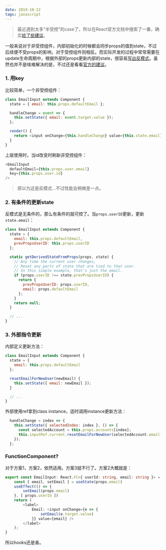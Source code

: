 ```yaml
---
date: 2019-10-22
tags: javascript
---
```


> 最近遇到太多“半受控”的case了，所以在React官方文档中搜索了一番，确实[给了些建议](https://reactjs.org/blog/2018/06/07/you-probably-dont-need-derived-state.html#preferred-solutions)。

一般来说对于非受控组件，内部初始化的时候都会同步props的值到state，不过后续便不受props的影响，对于受控组件则相反。而实际开发的过程中常常需要在update生命周期中，根据外部的props更新内部的state，很容易[写出反模式](https://reactjs.org/blog/2018/06/07/you-probably-dont-need-derived-state.html#preferred-solutions)。虽然也并不是啥难解决的是，不过还是看看[官方的建议](https://reactjs.org/blog/2018/06/07/you-probably-dont-need-derived-state.html#preferred-solutions)。

### 1. 用key

比较简单，一个非受控组件：

```js
class EmailInput extends Component {
  state = { email: this.props.defaultEmail };

  handleChange = event => {
    this.setState({ email: event.target.value });
  };

  render() {
    return <input onChange={this.handleChange} value={this.state.email} />;
  }
}
```

上层使用时，当id改变时刷新非受控组件：

```js
<EmailInput
  defaultEmail={this.props.user.email}
  key={this.props.user.id}
/>
```

> 原以为这是反模式...不过性能会稍微差一点。

### 2. 有条件的更新state

反模式是无条件的，那么有条件的就可控了。当`props.userID`更新，更新`state.email`：

```js
class EmailInput extends Component {
  state = {
    email: this.props.defaultEmail,
    prevPropsUserID: this.props.userID
  };

  static getDerivedStateFromProps(props, state) {
    // Any time the current user changes,
    // Reset any parts of state that are tied to that user.
    // In this simple example, that's just the email.
    if (props.userID !== state.prevPropsUserID) {
      return {
        prevPropsUserID: props.userID,
        email: props.defaultEmail
      };
    }
    return null;
  }

  // ...
}
```

### 3. 外部指令更新

内部定义更新方法：

```js
class EmailInput extends Component {
  state = {
    email: this.props.defaultEmail
  };

  resetEmailForNewUser(newEmail) {
    this.setState({ email: newEmail });
  }

  // ...
}
```

外部使用ref拿到class instance，适时调用instance更新方法：

```js
  handleChange = index => {
    this.setState({ selectedIndex: index }, () => {
      const selectedAccount = this.props.accounts[index];
      this.inputRef.current.resetEmailForNewUser(selectedAccount.email);
    });
  };
```

### FunctionComponent?

对于方案1，方案2，依然适用。方案3就不行了。方案2大概就是：

```ts
export const EmailInput: React.FC<{ userId: string, email: string }> = (props) => {
    const [ email, setEmail ] = useState(props.email)
    useEffect(() => {
        setEmail(props.email)
    }, [ props.userId ])
    return (
        <label>
            Email: <input onChange={e => {
                setEmail(e.target.value)
            }} value={email} />
        </label>
    );
}
```

所以hooks还是香。